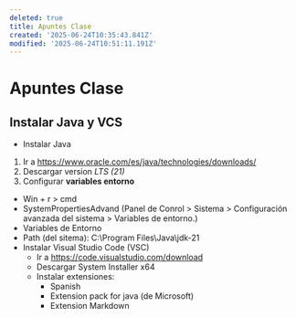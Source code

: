 ```yaml
---
deleted: true
title: Apuntes Clase
created: '2025-06-24T10:35:43.841Z'
modified: '2025-06-24T10:51:11.191Z'
---
```


# Apuntes Clase
## Instalar Java y VCS
- Instalar Java
1. Ir a https://www.oracle.com/es/java/technologies/downloads/
2. Descargar version *LTS (21)*
3. Configurar **variables entorno**
  - Win + r > cmd
  - SystemPropertiesAdvand
  (Panel de Conrol > Sistema >
  Configuración avanzada del sistema >
  Variables de entorno.)
  - Variables de Entorno
  - Path (del sitema): C:\Program Files\Java\jdk-21
  - Instalar Visual Studio Code (VSC) 
    - Ir a https://code.visualstudio.com/download
    - Descargar System Installer x64
    - Instalar extensiones:
      - Spanish
      - Extension pack for java (de Microsoft)
      - Extension Markdown

